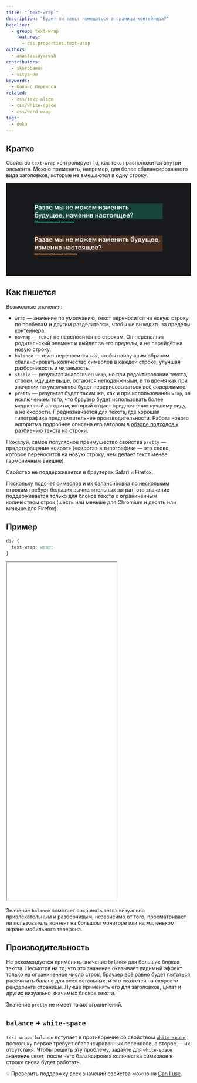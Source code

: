 ```yaml
---
title: "`text-wrap`"
description: "Будет ли текст помещаться в границы контейнера?"
baseline:
  - group: text-wrap
    features:
      - css.properties.text-wrap
authors:
  - anastasiayarosh
contributors:
  - skorobaeus
  - vitya-ne
keywords:
  - баланс переноса
related:
  - css/text-align
  - css/white-space
  - css/word-wrap
tags:
  - doka
---
```


## Кратко

Свойство `text-wrap` контролирует то, как текст расположится внутри элемента. Можно применять, например, для более сбалансированного вида заголовков, которые не вмещаются в одну строку.

![Сравнение заголовка, в котором количество символов в строке сбалансировано, с заголовком, отрисованным стандартно](images/text-wrap.png)

## Как пишется

Возможные значения:

- `wrap` — значение по умолчанию, текст переносится на новую строку по пробелам и другим разделителям, чтобы не выходить за пределы контейнера.
- `nowrap` — текст не переносится по строкам. Он переполнит родительский элемент и выйдет за его пределы, а не перейдёт на новую строку.
- `balance` — текст переносится так, чтобы наилучшим образом сбалансировать количество символов в каждой строке, улучшая разборчивость и читаемость.
- `stable` — результат аналогичен `wrap`, но при редактировании текста, строки, идущие выше, остаются неподвижными, в то время как при значении по умолчанию будет перерисовываться всё содержимое.
- `pretty` — результат будет таким же, как и при использовании `wrap`, за исключением того, что браузер будет использовать более медленный алгоритм, который отдает предпочтение лучшему виду, а не скорости. Предназначается для текста, где хорошая типографика предпочтительнее производительности. Работа нового алгоритма подробнее описана его автором в [обзоре подходов к разбиению текста на строки](https://docs.google.com/document/d/1jJFD8nAUuiUX6ArFZQqQo8yTsvg8IuAq7oFrNQxPeqI/edit?tab=t.0).

Пожалуй, самое популярное преимущество свойства `pretty` — предотвращение «сирот» («сирота» в типографике — это слово, которое переносится на новую строку, чем делает текст менее гармоничным внешне).

Свойство не поддерживается в браузерах Safari и Firefox.

Поскольку подсчёт символов и их балансировка по нескольким строкам требует больших вычислительных затрат, это значение поддерживается только для блоков текста с ограниченным количеством строк (шесть или меньше для Chromium и десять или меньше для Firefox).

## Пример

```css
div {
  text-wrap: wrap;
}
```

<iframe title="Сравнение разных значений" src="demos/basic/" height="920"></iframe>

Значение `balance` помогает сохранять текст визуально привлекательным и разборчивым, независимо от того, просматривает ли пользователь контент на большом мониторе или на маленьком экране мобильного телефона.

## Производительность

Не рекомендуется применять значение `balance` для больших блоков текста. Несмотря на то, что это значение оказывает видимый эффект только на ограниченное число строк, браузер всё равно будет пытаться рассчитать баланс для всех остальных, и это скажется на скорости рендеринга страницы. Лучше применять его для заголовков, цитат и других визуально значимых блоков текста.

Значение `pretty` не имеет таких ограничений.

## `balance` + `white-space`

`text-wrap: balance` вступает в противоречие со свойством [`white-space`](/css/white-space/), поскольку первое требует сбалансированных переносов, а второе — их отсутствия. Чтобы решить эту проблему, задайте для `white-space` значение `unset`, после чего балансировка количества символов в строке снова будет работать.

💡 Проверить поддержку всех значений свойства можно на [Can I use](https://caniuse.com/?search=text-wrap).
